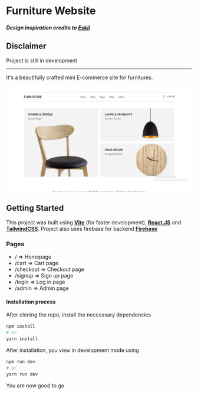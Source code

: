 # __Furniture Website__
##### Design inspiration credits to [Eskil](https://eskil.qodeinteractive.com/)

## __Disclaimer__
Project is still in development

---


It's a beautifully crafted mini E-commerce site for furnitures.

![Demo Image](./public/thumbnail.png)

## __Getting Started__
This project was built using __[Vite](https://vitejs.dev/guide/)__ (for faster development), __[React.JS](https://react.dev/learn/installation)__ and __[TailwindCSS](https://tailwindcss.com/)__.
Project also uses firebase for backend __[Firebase](https://firebase.google.com/)__

### __Pages__
* / => Homepage
* /cart => Cart page
* /checkout => Checkout page
* /signup => Sign up page
* /login => Log in page
* /admin => Admin page

#### Installation process
After cloning the repo, install the neccessary dependencies

```bash
npm install
# or
yarn install
```

After installation, you view in development mode using

```bash
npm run dev
# or
yarn run dev
```

You are now good to go